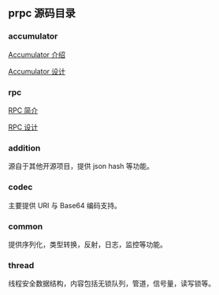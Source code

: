 ## prpc 源码目录

### accumulator 

[Accumulator 介绍](accumulator/README.md)

[Accumulator 设计](accumulator/Design.md)

### rpc

[RPC 简介](rpc/README.md)

[RPC 设计](rpc/Design.md)

### addition

源自于其他开源项目，提供 json hash 等功能。

### codec

主要提供 URI 与 Base64 编码支持。

### common

提供序列化，类型转换，反射，日志，监控等功能。

### thread

线程安全数据结构，内容包括无锁队列，管道，信号量，读写锁等。